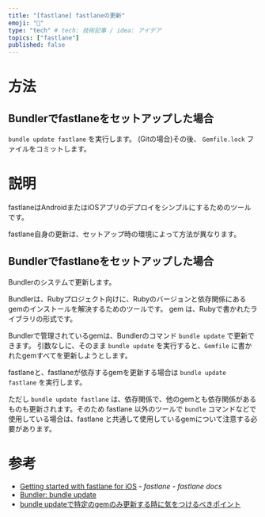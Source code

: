 ```yaml
---
title: "[fastlane] fastlaneの更新"
emoji: "🌟"
type: "tech" # tech: 技術記事 / idea: アイデア
topics: ["fastlane"]
published: false
---
```


# 方法

## Bundlerでfastlaneをセットアップした場合
`bundle update fastlane` を実行します。
(Gitの場合)その後、 `Gemfile.lock` ファイルをコミットします。



# 説明
fastlaneはAndroidまたはiOSアプリのデプロイをシンプルにするためのツールです。

fastlane自身の更新は、セットアップ時の環境によって方法が異なります。


## Bundlerでfastlaneをセットアップした場合
Bundlerのシステムで更新します。

Bundlerは、Rubyプロジェクト向けに、Rubyのバージョンと依存関係にあるgemのインストールを解決するためのツールです。
gem は、Rubyで書かれたライブラリの形式です。

Bundlerで管理されているgemは、Bundlerのコマンド `bundle update` で更新できます。
引数なしに、そのまま `bundle update` を実行すると、`Gemfile` に書かれたgemすべてを更新しようとします。

fastlaneと、fastlaneが依存するgemを更新する場合は `bundle update fastlane` を実行します。

ただし `bundle update fastlane` は、依存関係で、他のgemとも依存関係があるものも更新されます。そのため fastlane 以外のツールで `bundle` コマンドなどで使用している場合は、fastlane と共通して使用しているgemについて注意する必要があります。



# 参考
- [Getting started with fastlane for iOS](https://docs.fastlane.tools/getting-started/ios/setup/#managed-ruby-environment-bundler-macoslinuxwindows) - _fastlane - fastlane docs_
- [Bundler: bundle update](https://bundler.io/v1.13/man/bundle-update.1.html)
- [bundle updateで特定のgemのみ更新する時に気をつけるべきポイント](https://scrapbox.io/10nin/bundle_update%E3%81%A7%E7%89%B9%E5%AE%9A%E3%81%AEgem%E3%81%AE%E3%81%BF%E6%9B%B4%E6%96%B0%E3%81%99%E3%82%8B%E6%99%82%E3%81%AB%E6%B0%97%E3%82%92%E3%81%A4%E3%81%91%E3%82%8B%E3%81%B9%E3%81%8D%E3%83%9D%E3%82%A4%E3%83%B3%E3%83%88)
